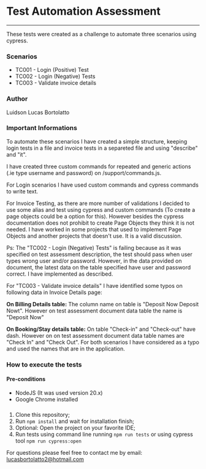 # Test Automation Assessment
_____________________________

These tests were created as a challenge to automate three scenarios using cypress.

### Scenarios

- TC001 - Login (Positive) Test
- TC002 - Login (Negative) Tests
- TC003 - Validate invoice details

### Author
Luidson Lucas Bortolatto


### Important Informations

To automate these scenarios I have created a simple structure, keeping login tests in a file and invoice tests in a separeted file and using "describe" and "it".

I have created three custom commands for repeated and generic actions (.ie type username and password) on /support/commands.js.

For Login scenarios I have used custom commands and cypress commands to write text.

For Invoice Testing, as there are more number of validations I decided to use some alias and test using cypress and custom commands (To create a page objects could be a option for this). However besides the cypress documentation does not prohibit to create Page Objects they think it is not needed. I have worked in some projects that used to implement Page Objects and another projects that doesn't use. It is a valid discussion.

Ps: The "TC002 - Login (Negative) Tests" is failing because as it was specified on test assessment description, the test should pass when user types wrong user and/or password. However, in the data provided on document, the latest data on the table specified have user and password correct. I have implemented as described.

For "TC003 - Validate invoice details" I have identified some typos on following data in Invoice Details page:

**On Billing Details table:** The column name on table is "Deposit Now Deposit Nowt". However on test assessment document data table the name is "Deposit Now"

**On Booking/Stay details table:** On table "Check-in" and "Check-out" have dash. However on on test assessment document data table names are "Check In" and "Check Out". For both scenarios I have considered as a typo and used the names that are in the application.

### How to execute the tests

#### Pre-conditions
- NodeJS (It was used version 20.x)
- Google Chrome installed

###
1. Clone this repository;
2. Run `npm install` and wait for installation finish;
3. Optional: Open the project on your favorite IDE;
3. Run tests using command line running `npm run tests` or using cypress tool `npm run cypress:open`



 
For questions please feel free to contact me by email: lucasbortolatto2@hotmail.com